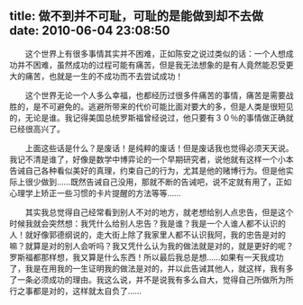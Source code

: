 title: 做不到并不可耻，可耻的是能做到却不去做
date: 2010-06-04 23:08:50
---

　　这个世界上有很多事情其实并不困难，正如陈安之说过类似的话：一个人想成功并不困难，虽然成功的过程可能有痛苦，但是我无法想象的是有人竟然能忍受更大的痛苦，也就是一生的不成功而不去尝试成功！

　　这个世界无论一个人多么幸福，也都经历过很多件痛苦的事情，痛苦是需要战胜的，是不可避免的。逃避所带来的代价可能比面对要大的多，但是人类是很短见的，无论是谁。我记得美国总统罗斯福曾经说过，他只要有３０％的事情做正确就已经很高兴了。

　　上面这些话是什么？是废话！是纯粹的废话！但是废话我也觉得必须天天说。我记不清是谁了，好像是数学中博弈论的一个早期研究者，说他就有这样一个小本告诫自己各种看似美好的真理，约束自己的行为，尤其是他的赌博行为。但是他实际上很少做到……既然告诫自己没用，那就不断的告诫吧，说不定就有用了，正如心理学上矫正一些习惯的卡片提醒的方法等等……

　　其实我总觉得自己经常看到别人不对的地方，就老想给别人点忠告，但是这个时候我就会突然想：我凭什么给别人忠告？我是谁？我是一个人谁人都不认识的人！就好像郭德纲说的，走大街上除了我家里人都不认识我阿，我的忠告是对的嘛？就算是对的别人会听吗？我又凭什么认为我的做法就是对的，就是更好的呢？罗斯福都那样想，我又算是什么东西！所以最后我总是想……如果有一天我成功了，我是在用我的一生证明我的做法是对的，并以此告诫其他人，就这样，我有多了一条必须成功的理由。我这么说，并不是说我有多么自大，觉得自己所做所为所行之事都是对的，这样就太自负了……